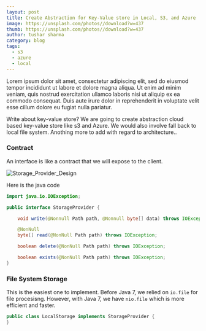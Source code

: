 ```yaml
---
layout: post
title: Create Abstraction for Key-Value store in Local, S3, and Azure
image: https://unsplash.com/photos//download?w=437
thumb: https://unsplash.com/photos//download?w=437
author: tushar sharma
category: blog
tags:
  - s3
  - azure
  - local
---
```


Lorem ipsum dolor sit amet, consectetur adipiscing elit, sed do eiusmod tempor incididunt ut labore et dolore magna aliqua. Ut enim ad minim veniam, quis nostrud exercitation ullamco laboris nisi ut aliquip ex ea commodo consequat. Duis aute irure dolor in reprehenderit in voluptate velit esse cillum dolore eu fugiat nulla pariatur.<!-- truncate_here -->

Write about key-value store? We are going to create abstraction cloud based key-value store like s3 and Azure. We would also involve fall back to local file system. Anothing more to add with regard to architecture..


### Contract

An interface is like a contract that we will expose to the client. 

<!-- TODO fix it later-->
<img loading="lazy" src="{{ root_url }}/imgs/code/Storage_Provider_Design.png" alt="Storage_Provider_Design" />

Here is the java code

```java
import java.io.IOException;

public interface StorageProvider {

    void write(@Nonnull Path path, @Nonnull byte[] data) throws IOException;

    @NonNull
    byte[] read(@NonNull Path path) throws IOException;

    boolean delete(@NonNull Path path) throws IOException;

    boolean exists(@NonNull Path path) throws IOException;
}
```

### File System Storage

This is the easiest one to implement. Before Java 7, we relied on `io.file` for file procesisng. However, with Java 7, we have `nio.file` which is more efficient and faster. 

```java
public class LocalStorage implements StorageProvider {
}
```